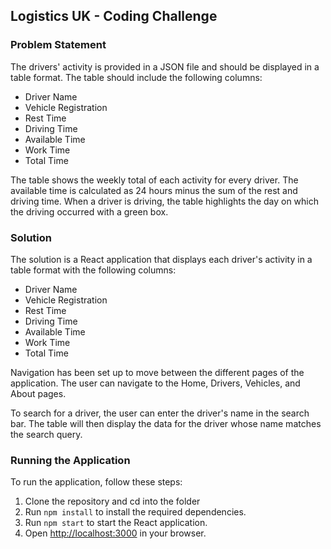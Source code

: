 ## Logistics UK - Coding Challenge

### Problem Statement

The drivers' activity is provided in a JSON file and should be displayed in a table format. The table should include the following columns:

- Driver Name
- Vehicle Registration
- Rest Time
- Driving Time
- Available Time
- Work Time
- Total Time

The table shows the weekly total of each activity for every driver. The available time is calculated as 24 hours minus the sum of the rest and driving time. When a driver is driving, the table highlights the day on which the driving occurred with a green box.

### Solution

The solution is a React application that displays each driver's activity in a table format with the following columns:

- Driver Name
- Vehicle Registration
- Rest Time
- Driving Time
- Available Time
- Work Time
- Total Time

Navigation has been set up to move between the different pages of the application. The user can navigate to the Home, Drivers, Vehicles, and About pages.

To search for a driver, the user can enter the driver's name in the search bar. The table will then display the data for the driver whose name matches the search query.

### Running the Application

To run the application, follow these steps:

1. Clone the repository and cd into the folder 
3. Run `npm install` to install the required dependencies.
4. Run `npm start` to start the React application.
5. Open [http://localhost:3000](http://localhost:3000) in your browser.
